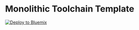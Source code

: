 # Monolithic Toolchain Template
<a href="https://console.ng.bluemix.net/devops/setup/deploy/" target="_blank"><img src="http://bluemix.net/deploy/button.png" alt="Deploy to Bluemix"/><a/>
<br/><br/>
